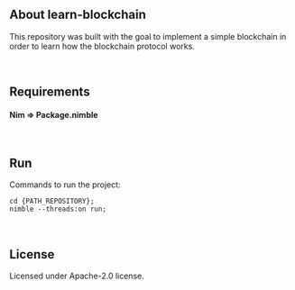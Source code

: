 ## About learn-blockchain

This repository was built with the goal to implement a simple blockchain in order to learn how the blockchain protocol works.

&nbsp;


## Requirements

#### Nim => Package.nimble

&nbsp;


## Run

Commands to run the project:

```
cd {PATH_REPOSITORY};
nimble --threads:on run;
```

&nbsp;


## License

Licensed under Apache-2.0 license.